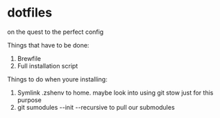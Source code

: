# dotfiles

on the quest to the perfect config

Things that have to be done:
1. Brewfile
2. Full installation script

Things to do when youre installing:
1. Symlink .zshenv to home. maybe look into using git stow just for this purpose
1. git sumodules --init --recursive to pull our submodules
